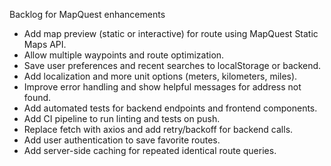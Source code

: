 Backlog for MapQuest enhancements

- Add map preview (static or interactive) for route using MapQuest Static Maps API.
- Allow multiple waypoints and route optimization.
- Save user preferences and recent searches to localStorage or backend.
- Add localization and more unit options (meters, kilometers, miles).
- Improve error handling and show helpful messages for address not found.
- Add automated tests for backend endpoints and frontend components.
- Add CI pipeline to run linting and tests on push.
- Replace fetch with axios and add retry/backoff for backend calls.
- Add user authentication to save favorite routes.
- Add server-side caching for repeated identical route queries.
